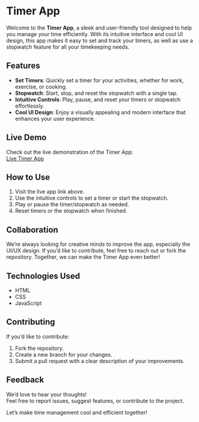 # Timer App  

Welcome to the **Timer App**, a sleek and user-friendly tool designed to help you manage your time efficiently. With its intuitive interface and cool UI design, this app makes it easy to set and track your timers, as well as use a stopwatch feature for all your timekeeping needs.

## Features  
- **Set Timers**: Quickly set a timer for your activities, whether for work, exercise, or cooking.  
- **Stopwatch**: Start, stop, and reset the stopwatch with a single tap.  
- **Intuitive Controls**: Play, pause, and reset your timers or stopwatch effortlessly.  
- **Cool UI Design**: Enjoy a visually appealing and modern interface that enhances your user experience.

## Live Demo  
Check out the live demonstration of the Timer App:  
[Live Timer App](https://peppy-salmiakki-82a266.netlify.app/)

## How to Use  
1. Visit the live app link above.  
2. Use the intuitive controls to set a timer or start the stopwatch.  
3. Play or pause the timer/stopwatch as needed.  
4. Reset timers or the stopwatch when finished.  

## Collaboration  
We’re always looking for creative minds to improve the app, especially the UI/UX design. If you’d like to contribute, feel free to reach out or fork the repository. Together, we can make the Timer App even better!

## Technologies Used  
- HTML  
- CSS  
- JavaScript  

## Contributing  
If you’d like to contribute:  
1. Fork the repository.  
2. Create a new branch for your changes.  
3. Submit a pull request with a clear description of your improvements.  

## Feedback  
We’d love to hear your thoughts!  
Feel free to report issues, suggest features, or contribute to the project.  

Let’s make time management cool and efficient together!
